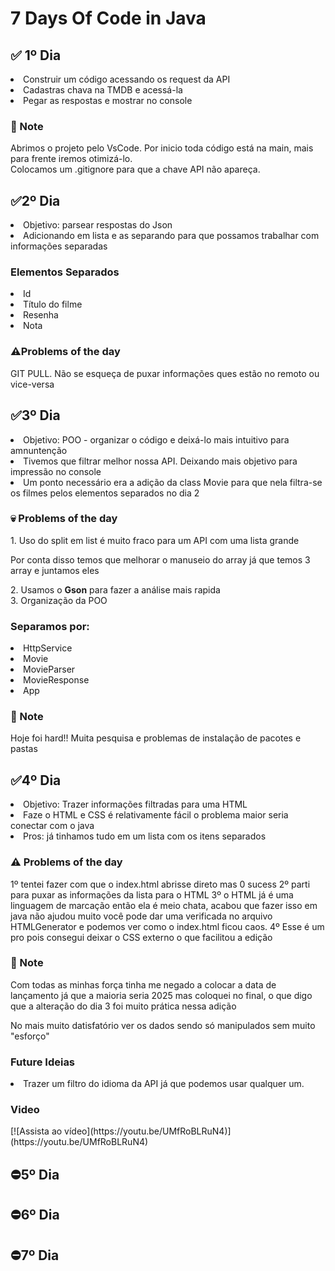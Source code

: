 ﻿# 7 Days Of Code in Java
<h2> ✅ 1º Dia</h2>
<li>Construir um código acessando os request da API</li>
<li>Cadastras chava na TMDB e acessá-la</li>
<li>Pegar as respostas e mostrar no console</li>
<h3>📌 Note</h3>
Abrimos o projeto pelo VsCode. Por inicio toda código está na main, mais para frente iremos otimizá-lo.</br>
Colocamos um .gitignore para que a chave API não apareça.

<h2>✅2º Dia</h2>
<li>Objetivo: parsear respostas do Json</li>
<li>Adicionando em lista e as separando para que possamos trabalhar com informações separadas</li>
<h3>Elementos Separados</h3>
<li>Id</li>
<li>Título do filme</li>
<li>Resenha</li>
<li>Nota</li>
<h3>⚠️Problems of the day</h3>
GIT PULL. Não se esqueça de puxar informações ques estão no remoto ou vice-versa


<h2>✅3º Dia</h2>
<li>Objetivo: POO - organizar o código e deixá-lo mais intuitivo para amnuntenção</li>
<li>Tivemos que filtrar melhor nossa API. Deixando mais objetivo para impressão no console</li>
<li>Um ponto necessário era a adição da class Movie para que nela filtra-se os filmes pelos elementos separados no dia 2</li>

<h3>💀 Problems of the day</h3>
1. Uso do split em list é muito fraco para um API com uma lista grande
<p> Por conta disso temos que melhorar o manuseio do array já que temos 3 array e juntamos eles</p>
2. Usamos o <strong>Gson</strong> para fazer a análise mais rapida</br>
3. Organização da POO
<h3>Separamos por:</h3>
<li>HttpService</li>
<li>Movie</li>
<li>MovieParser</li>
<li>MovieResponse</li>
<li>App</li>

<h3>📌 Note</h3>
<p>Hoje foi hard!! Muita pesquisa e problemas de instalação de pacotes e pastas</p>

<h2>✅4º Dia</h2>
<li>Objetivo: Trazer informações filtradas para uma HTML</li>
<li>Faze o HTML e CSS é relativamente fácil o problema maior seria conectar com o java</li>
<li>Pros: já tinhamos tudo em um lista com os itens separados</li>

<h3> ⚠️ Problems of the day</h3>
1º tentei fazer com que o index.html abrisse direto mas 0 sucess
2º parti para puxar as informações da lista para o HTML
3º o HTML já é uma linguagem de marcação então ela é meio chata, acabou que fazer isso em java não ajudou muito você pode dar uma verificada no arquivo HTMLGenerator e podemos ver como o index.html ficou caos.
4º Esse é um pro pois consegui deixar o CSS externo o que facilitou a edição

<h3> 📌 Note </h3>
<p>Com todas as minhas força tinha me negado a colocar a data de lançamento já que a maioria seria 2025 mas coloquei no final, o que digo que a alteração do dia 3 foi muito prática nessa adição</p>
<p>No mais muito datisfatório ver os dados sendo só manipulados sem muito "esforço"</p>

<h3>Future Ideias</h3>
<li>Trazer um filtro do idioma da API já que podemos usar qualquer um.</li>

<h3>Video</h3>
[![Assista ao vídeo](https://youtu.be/UMfRoBLRuN4)](https://youtu.be/UMfRoBLRuN4)



<h2>⛔5º Dia</h2>
<h2>⛔6º Dia</h2>
<h2>⛔7º Dia</h2>
